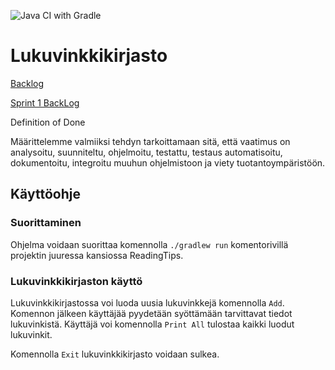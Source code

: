 ![Java CI with Gradle](https://github.com/Samipuu/Reading-tips-2020-covid-edition/workflows/Java%20CI%20with%20Gradle/badge.svg)

# Lukuvinkkikirjasto

[Backlog](https://docs.google.com/spreadsheets/d/1kZ0gFiGDwlGnhyhhpXqEHOJM38GCwa6GD7lcROB76bw/edit?usp=sharing)


[Sprint 1 BackLog](https://docs.google.com/spreadsheets/d/1kZ0gFiGDwlGnhyhhpXqEHOJM38GCwa6GD7lcROB76bw/edit?usp=sharing)

Definition of Done

Määrittelemme valmiiksi tehdyn tarkoittamaan sitä, että vaatimus on analysoitu, suunniteltu, ohjelmoitu, testattu, testaus automatisoitu, dokumentoitu, integroitu muuhun ohjelmistoon ja viety tuotantoympäristöön. 

## Käyttöohje

### Suorittaminen

Ohjelma voidaan suorittaa komennolla ```./gradlew run``` komentorivillä projektin juuressa kansiossa ReadingTips.

### Lukuvinkkikirjaston käyttö

Lukuvinkkikirjastossa voi luoda uusia lukuvinkkejä komennolla ```Add```. Komennon jälkeen käyttäjää pyydetään syöttämään tarvittavat tiedot lukuvinkistä. Käyttäjä voi komennolla ```Print All``` tulostaa kaikki luodut lukuvinkit.

Komennolla ```Exit``` lukuvinkkikirjasto voidaan sulkea.

